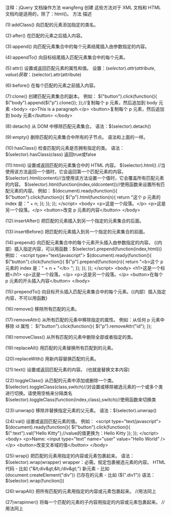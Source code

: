 注释：jQuery 文档操作方法 wangfeng 创建
这些方法对于 XML 文档和 HTML 文档均是适用的，除了：html()。
方法		描述

(1):addClass()		向匹配的元素添加指定的类名。

(2):after()		在匹配的元素之后插入内容。

(3):append()		向匹配元素集合中的每个元素结尾插入由参数指定的内容。

(4):appendTo()	向目标结尾插入匹配元素集合中的每个元素。

(5):attr()		设置或返回匹配元素的属性和值。
设置：$(selector).attr(attribute,value)         获取：$(selector).attr(attribute)

(6):before()	在每个匹配的元素之前插入内容。

(7):clone()		创建匹配元素集合的副本。
例如：
$("button").click(function(){
    $("body").append($("p").clone());
  });//复制每个 p 元素，然后追加到 body 元素
&lt;body&gt;
&lt;p&gt;This is a paragraph.&lt;/p&gt;
&lt;button&gt;复制每个 p 元素，然后追加到 body 元素&lt;/button&gt;
&lt;/body&gt;

(8):detach()	从 DOM 中移除匹配元素集合。	语法：$(selector).detach()

(9):empty()	删除匹配的元素集合中所有的子节点。  	语法和上面的一样。

(10):hasClass()	检查匹配的元素是否拥有指定的类。 语法：$(selector).hasClass(class)  返回true或false

(11):html()		设置或返回匹配的元素集合中的 HTML 内容。
$(selector).html() //当使用该方法返回一个值时，它会返回第一个匹配元素的内容。
$(selector).html(content)//当使用该方法设置一个值时，它会覆盖所有匹配元素的内容。
$(selector).html(function(index,oldcontent))//使用函数来设置所有匹配元素的内容。
例如：
$(document).ready(function(){
  $("button").click(function(){
    $("p").html(function(n){
    return "这个 p 元素的 index 是：" + n;
    });
  });
});
&lt;/script&gt;
&lt;body&gt;
&lt;p&gt;这是一个段落。&lt;/p&gt;
&lt;p&gt;这是另一个段落。&lt;/p&gt;
&lt;button&gt;改变 p 元素的内容&lt;/button&gt;
&lt;/body&gt;

(12):insertAfter()	把匹配的元素插入到另一个指定的元素集合的后面。

(13):insertBefore()	把匹配的元素插入到另一个指定的元素集合的前面。

(14):prepend()	向匹配元素集合中的每个元素开头插入由参数指定的内容。
{(内部）插入指定内容，可以用函数：$(selector).prepend(function(index,html))}
例如：
&lt;script type="text/javascript"&gt;
$(document).ready(function(){
  $("button").click(function(){
    $("p").prepend(function(n){
      return "&lt;b&gt;这个 p 元素的 index 是：" + n + "&lt;/b&gt; ";
    });
  });
});
&lt;/script&gt;
&lt;body&gt;
&lt;h1&gt;这是一个标题&lt;/h1&gt;
&lt;p&gt;这是一个段落。&lt;/p&gt;
&lt;p&gt;这是另一个段落。&lt;/p&gt;
&lt;button&gt;在每个 p 元素的开头插入内容&lt;/button&gt;
&lt;/body&gt;

(15):prependTo()	向目标开头插入匹配元素集合中的每个元素。{(内部）插入指定内容，不可以用函数}

(16):remove()	移除所有匹配的元素。

(17):removeAttr()	从所有匹配的元素中移除指定的属性。
例如：从任何 p 元素中移除 id 属性：
$("button").click(function(){
  $("p").removeAttr("id");
});

(18):removeClass()	从所有匹配的元素中删除全部或者指定的类。

(19):replaceAll()	用匹配的元素替换所有匹配到的元素。

(20):replaceWith()	用新内容替换匹配的元素。

(21):text()		设置或返回匹配元素的内容。 (也就是替换文本内容)

(22):toggleClass()	从匹配的元素中添加或删除一个类。
$(selector).toggleClass(class,switch)//对设置或移除被选元素的一个或多个类进行切换。请使用空格来分隔类名
$(selector).toggleClass(function(index,class),switch)//使用函数来切换类

(23):unwrap()	移除并替换指定元素的父元素。 语法：$(selector).unwrap()

(24):val()	设置或返回匹配元素的值。
例如：
&lt;script type="text/javascript"&gt;
$(document).ready(function(){
  $("button").click(function(){
    $(":text").val("Hello Kitty");//value的值更换为：Hello Kitty
  });
});
&lt;/script&gt;
&lt;body&gt;
&lt;p&gt;Name: &lt;input type="text" name="user" value="Hello World" /&gt;&lt;/p&gt;
&lt;button&gt;改变文本域的值&lt;/button&gt;
&lt;/body&gt;

(25):wrap()	把匹配的元素用指定的内容或元素包裹起来。
语法：$(selector).wrap(wrapper)
wrapper：必需。规定包裹被选元素的内容。
HTML 代码 - 比如 ("&lt;div&gt;&lt;/div&gt;")
新元素 - 比如 (document.createElement("div"))
已存在的元素 - 比如 ($(".div1"))
语法：$(selector).wrap(function())

(26):wrapAll()	把所有匹配的元素用指定的内容或元素包裹起来。
//用法同上

(27)wrapinner()	将每一个匹配的元素的子内容用指定的内容或元素包裹起来。
//用法同上
